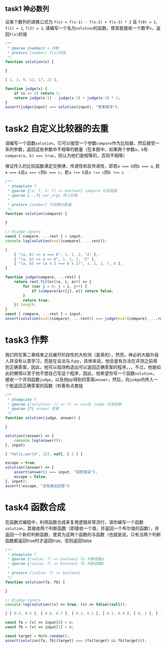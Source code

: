 ## task1 神必数列

设某个数列的递推公式为 `f(x) = f(x-1) - f(x-2) + f(x-3) * 2` 且 `f(0) = 1`, `f(1) = 1`, `f(2) = 1`, 请编写一个名为`solution`的函数，使其能接收一个数字`x`，返回`f(x)`的值

```js init
/**
 * @param {number} x 项数
 * @return {number} f(x)的值
 */
function solution(x) {

}
```

```js input
[ 1, 3, 9, 12, 17, 23 ];
```

```js judger
function judge(x) {
    if (x <= 2) return 1;
    return judge(x-1) - judge(x-2) + judge(x-3) * 2;
}
assert(judge(input) === solution(input), "答案错误");
```

# task2 自定义比较器的去重

请编写一个函数`solution`，它可以接受一个参数`compare`作为比较器，然后接受一系列参数，返回这些参数中不相等的数量（在本题中，如果两个参数`a`，`b`有`compare(a, b) === true`，则认为他们是相等的，否则不相等）

保证传入的比较函数满足交换律，传递性和反传递性，即若`a === b`则`b === a`, 若`a === b`且`a === c`则`b === c`，若`a !== b`且`a !== c`则`b !== c`

```js init
/**
 * @template T
 * @param {(a: T, b: T) => boolean} compare 比较函数
 * @param {...T} var_args 传入的值
 *
 * @return {number} 不同数的数量
 */
function solution(compare) {

}

// @judge-ignore
const [ compare, ...rest ] = input;
console.log(solution(eval(compare), ...rest));
```

```js input
[
    [ "(a, b) => a === b", 1, 1, 2, "2" ],
    [ "(a, b) => a == b", 1, 1, 2, "2" ],
    [ "(a, b) => (a % 2 === b % 2)", 1, 1, 2, 7, 8 ],
]
```

```js judger
function judge(compare, ...rest) {
    return rest.filter((e, i, arr) => {
        for (var j = 0; j < i, j++) {
            if (compare(arr[j], e)) return false;
        }
        return true;
    }).length;
}
const [ compare, ...rest ] = input;
assert(solution(eval(compare), ...rest)) === judge(eval(compare), ...rest));
```

# task3 作弊

我们将在第二章结束之后展开阶段性的大检测（是真的），然而，神必的大脑升级人并没有认真学习，而是在设法与人py，具体来说，他总是有办法在评测之前得到正确答案，因此，他可以临场构造出可以返回正确答案的程序，，，不过，他是如此的懒惰以至于他不想自己写这个程序，因此，他希望你写一个函数`solution`，接收一个评测函数`judge`，以及他py得到的答案`answer`，然后，向`judge`内传入一个能返回正确答案的函数（听着有点套娃

```js init
/**
 * @template T
 * @param {(solution: () => T) => void} judge 评测函数
 * @param {T} answer 答案
 */
function solution(judge, answer) {

}

solution((answer) => {
    console.log(answer());
}, input)
```

```js input
[ "hello,world", 123, null, [ 5 ] ]
```

```js judger
escape = true;
solution((answer) => {
    assert(answer() === input, "回答错误");
    escape = false;
}, input);
assert(!escape, "没有做出回答")
```

# task4 函数合成

在函数式编程中，利用函数合成来复用逻辑非常流行，请你编写一个函数`solution`，其接收两个判断函数（即接收一个值，并返回一个布尔值的函数），并返回一个新的判断函数，使其为这两个函数的与函数（也就是说，只有当两个判断函数都返回true时才返回true，否则返回false

```js init
/**
 * @template T
 * @param {(value: T) => boolean} fa 判断函数a
 * @param {(value: T) => boolean} fb 判断函数b
 * 
 * @return {(value: T) => boolean}
 */
function solution(fa, fb) {

}

// @judge-ignore
console.log(solution((v) => true, (v) => false)(null));
```

```js input
[ [ 0.3, 0.5 ], [ 0.8, 0.7 ], [ 0.3, 0.1 ], [ 0.1, 0.9 ], [ 0, 1 ], [ 1, 1 ], [ 0.15, 0.35] ]
```

```js judger
const fa = (v) => input[0] > v; 
const fb = (v) => input[1] < v;

const target = Math.random();
assert(solution(fa, fb)(target) === (fa(target) && fb(target)));
```
